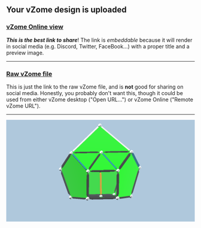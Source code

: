 ## Your vZome design is uploaded

### [vZome Online view][embed]

***This is the best link to share***!  The link is *embeddable* because it will render in social media (e.g. Discord, Twitter, FaceBook...) with a proper title and a preview image.

---

### [Raw vZome file][raw]

This is just the link to the raw vZome file, and is **not** good for
sharing on social media.
Honestly, you probably don't want this, though it could be used from either
vZome desktop ("Open URL...") or vZome Online ("Remote vZome URL").

---

![Image](<Black-study-hex-2-greenhouse2.png>)


[embed]: <https://vzome.com/app/embed.py?url=https://raw.githubusercontent.com/ThynStyx/vzome-sharing/main/2021/11/16/22-41-21-Black-study-hex-2-greenhouse2/Black-study-hex-2-greenhouse2.vZome>
[raw]: <https://raw.githubusercontent.com/ThynStyx/vzome-sharing/main/2021/11/16/22-41-21-Black-study-hex-2-greenhouse2/Black-study-hex-2-greenhouse2.vZome>
